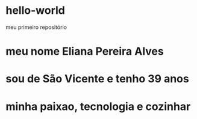 # hello-world
meu primeiro repositório

# meu nome Eliana Pereira Alves 

# sou de São Vicente e tenho 39 anos

# minha paixao, tecnologia e cozinhar
